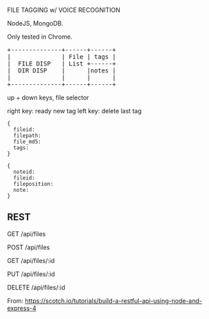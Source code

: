 FILE TAGGING w/ VOICE RECOGNITION

NodeJS, MongoDB.

Only tested in Chrome.

<pre>
+--------------+------+------+
|              | File | tags |
|  FILE DISP   | List +------+
|  DIR DISP    |      |notes |
|              |      |      |
+--------------+------+------+
</pre>

up + down keys, file selector

right key: ready new tag
left key: delete last tag

```
{ 
  fileid:
  filepath:
  file_md5:
  tags:
}
```
```
{
  noteid:
  fileid:
  fileposition:
  note:
}
```

REST
----

GET    /api/files

POST   /api/files

GET    /api/files/:id

PUT    /api/files/:id

DELETE /api/files/:id

From: 
https://scotch.io/tutorials/build-a-restful-api-using-node-and-express-4
